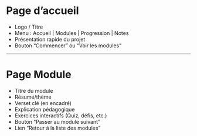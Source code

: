 # Page d’accueil

- Logo / Titre
- Menu : Accueil | Modules | Progression | Notes
- Présentation rapide du projet
- Bouton “Commencer” ou “Voir les modules”

---

# Page Module

- Titre du module
- Résumé/thème
- Verset clé (en encadré)
- Explication pédagogique
- Exercices interactifs (Quiz, défis, etc.)
- Bouton “Passer au module suivant”
- Lien “Retour à la liste des modules”
